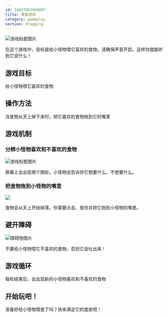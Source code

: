 ```yaml
---
id: 34827003999897
title: 喂食游戏
category: gameplay
section: dragging
---
```

![游戏标题图片](https://help.studycat.com/hc/article_attachments/34827003977625)

在这个游戏中，目标是给小怪物喂它喜欢的食物。请确保声音开启，这样你就能听到它说什么！

## 游戏目标

给小怪物喂它喜欢的食物

## 操作方法

当食物从天上掉下来时，把它喜欢的食物拖到它的嘴里

## 游戏机制

### 分辨小怪物喜欢和不喜欢的食物

![游戏标题图片](https://help.studycat.com/hc/article_attachments/34827003977625)

屏幕上会出现两个图标，小怪物会告诉你它想要什么，不想要什么。

### 把食物拖到小怪物的嘴里

![](https://help.studycat.com/hc/article_attachments/34976665858457)

食物会从天上开始掉落，你需要点击、按住并把它拖到小怪物的嘴里。

## 避开障碍

![障碍物图片](https://help.studycat.com/hc/article_attachments/34826992367897)

不要给小怪物喂它不喜欢的食物，否则它会吐出来！

## 游戏循环

每轮结束后，会出现新的小怪物喜欢和不喜欢的食物

## 开始玩吧！

准备好给小怪物喂食了吗？快来满足它的食欲吧！

